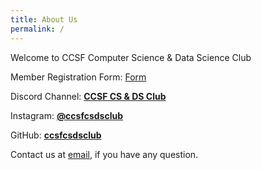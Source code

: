 ```yaml
---
title: About Us
permalink: /
---
```


Welcome to CCSF Computer Science & Data Science Club

Member Registration Form: [Form](https://2lpk2pir4qw.typeform.com/to/YYwiizeT)

Discord Channel: [**CCSF CS & DS Club**](https://discord.gg/KKrtf7JpDQ)

Instagram: [**@ccsfcsdsclub**](https://www.instagram.com/ccsfcsdsclub/)

GitHub: [**ccsfcsdsclub**](https://github.com/ccsfcsdsclub)

Contact us at [email](ccsfcsdsclub@gmail.com), if you have any question. 
